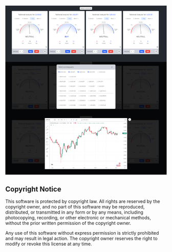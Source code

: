 ![wise viewer](./public//image/wv.png)

## Copyright Notice

This software is protected by copyright law. All rights are reserved by the copyright owner, and no part of this software may be reproduced, distributed, or transmitted in any form or by any means, including photocopying, recording, or other electronic or mechanical methods, without the prior written permission of the copyright owner.

Any use of this software without express permission is strictly prohibited and may result in legal action. The copyright owner reserves the right to modify or revoke this license at any time.


